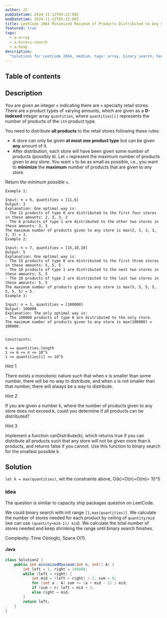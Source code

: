 ```yaml
---
author: JZ
pubDatetime: 2024-11-12T04:22:00Z
modDatetime: 2024-11-12T05:12:00Z
title: LeetCode 2064 Minimized Maximum of Products Distributed to Any Store
featured: true
tags:
  - a-array
  - a-binary-search
  - a-heap
description:
  "Solutions for LeetCode 2064, medium, tags: array, binary search, heap."
---
```


## Table of contents

## Description

You are given an integer `n` indicating there are `n` specialty retail stores. There are `m` product types of varying amounts, which are given as a **0-indexed** integer array `quantities`, where `quantities[i]` represents the number of products of the `ith` product type.

You need to distribute **all products** to the retail stores following these rules:

-   A store can only be given **at most one product type** but can be given **any** amount of it.
-   After distribution, each store will have been given some number of products (possibly `0`). Let `x` represent the maximum number of products given to any store. You want `x` to be as small as possible, i.e., you want to **minimize** the **maximum** number of products that are given to any store.

Return _the minimum possible_ `x`.

```
Example 1:

Input: n = 6, quantities = [11,6]
Output: 3
Explanation: One optimal way is:
- The 11 products of type 0 are distributed to the first four stores in these amounts: 2, 3, 3, 3
- The 6 products of type 1 are distributed to the other two stores in these amounts: 3, 3
The maximum number of products given to any store is max(2, 3, 3, 3, 3, 3) = 3.
Example 2:

Input: n = 7, quantities = [15,10,10]
Output: 5
Explanation: One optimal way is:
- The 15 products of type 0 are distributed to the first three stores in these amounts: 5, 5, 5
- The 10 products of type 1 are distributed to the next two stores in these amounts: 5, 5
- The 10 products of type 2 are distributed to the last two stores in these amounts: 5, 5
The maximum number of products given to any store is max(5, 5, 5, 5, 5, 5, 5) = 5.
Example 3:

Input: n = 1, quantities = [100000]
Output: 100000
Explanation: The only optimal way is:
- The 100000 products of type 0 are distributed to the only store.
The maximum number of products given to any store is max(100000) = 100000.
 

Constraints:

m == quantities.length
1 <= m <= n <= 10^5
1 <= quantities[i] <= 10^5
```

Hint 1

There exists a monotonic nature such that when x is smaller than some number, there will be no way to distribute, and when x is not smaller than that number, there will always be a way to distribute.

Hint 2

If you are given a number k, where the number of products given to any store does not exceed k, could you determine if all products can be distributed?

Hint 3

Implement a function canDistribute(k), which returns true if you can distribute all products such that any store will not be given more than k products, and returns false if you cannot. Use this function to binary search for the smallest possible k.

## Solution

`let k = max(quantities)`, wit the constraints above, O(k)=O(n)=O(m)= 10^5

### Idea

The question is similar to capacity ship packages question on LeetCode.

We could binary search with init range `[1,max(quantities)]`. We calculate the number of stores needed for each product by ceiling of `quantity/mid` (we can use `(quantity+mid-1)/ mid`). We calculate the total number of stores needed and keep shrinking the range until binary search finishes.

Complexity: Time O(nlogk), Space O(1).

#### Java

```java
class Solution2 {
    public int minimizedMaximum(int n, int[] A) {
        int left = 1, right = 100000;
        while (left < right) {
            int mid = (left + right) / 2, sum = 0;
            for (int a : A) sum += (a + mid - 1) / mid;
            if (sum > n) left = mid + 1;
            else right = mid;
        }
        return left;
    }
}
```
